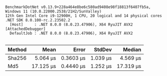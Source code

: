```

BenchmarkDotNet v0.13.9+228a464e8be6c580ad9408e98f18813f6407fb5a, Windows 11 (10.0.22000.2538/21H2/SunValley)
12th Gen Intel Core i9-12900H, 1 CPU, 20 logical and 14 physical cores
.NET SDK 8.0.100-rc.2.23502.2
  [Host]     : .NET 8.0.0 (8.0.23.47906), X64 RyuJIT AVX2 [AttachedDebugger]
  DefaultJob : .NET 8.0.0 (8.0.23.47906), X64 RyuJIT AVX2


```
| Method | Mean      | Error     | StdDev   | Median    |
|------- |----------:|----------:|---------:|----------:|
| Sha256 |  5.064 μs | 0.3603 μs | 1.039 μs |  4.569 μs |
| Md5    | 17.125 μs | 0.4440 μs | 1.252 μs | 17.319 μs |
